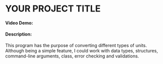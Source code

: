 # YOUR PROJECT TITLE
#### Video Demo:  <URL HERE>

#### Description:
This program has the purpose of converting different types of units.
Although being a simple feature, I could work with data types, structures, command-line arguments, class, error checking and validations.